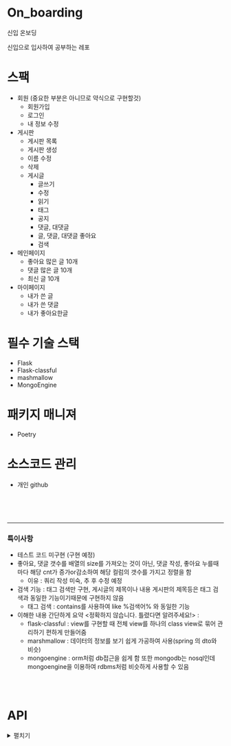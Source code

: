 # On_boarding
신입 온보딩

신입으로 입사하여 공부하는 레포

# 스팩

- 회원 (중요한 부분은 아니므로 약식으로 구현할것)
    - 회원가입
    - 로그인
    - 내 정보 수정
- 게시판
    - 게시판 목록
    - 게시판 생성
    - 이름 수정
    - 삭제
    - 게시글
        - 글쓰기
        - 수정
        - 읽기
        - 태그
        - 공지
        - 댓글, 대댓글
        - 글, 댓글, 대댓글 좋아요
        - 검색
- 메인페이지
    - 좋아요 많은 글 10개
    - 댓글 많은 글 10개
    - 최신 글 10개
- 마이페이지
    - 내가 쓴 글
    - 내가 쓴 댓글
    - 내가 좋아요한글

# 필수 기술 스택

- Flask
- Flask-classful
- mashmallow
- MongoEngine

# 패키지 매니져

- Poetry

# 소스코드 관리

- 개인 github



<br />
<br />
<br />

---

### 특이사항
- 테스트 코드 미구현 (구현 예정)
- 좋아요, 댓글 갯수를 배열의 size를 가져오는 것이 아닌, 댓글 작성, 좋아요 누를때마다 해당 cnt가 증가or감소하여 해당 컬럼의 갯수를 가지고 정렬을 함
  - 이유 : 쿼리 작성 미숙, 추 후 수정 예정
- 검색 기능 : 태그 검색만 구현, 게시글의 제목이나 내용 게시판의 제목등은 태그 검색과 동일한 기능이기때문에 구현하지 않음
  - 태그 검색 : contains를 사용하여 like %검색어% 와 동일한 기능
- 이해한 내용 간단하게 요약 <정확하지 않습니다. 틀렸다면 알려주세요!> :
  - flask-classful : view를 구현할 때 전체 view를 하나의 class view로 묶어 관리하기 편하게 만들어줌
  - marshmallow : 데이터의 정보를 보기 쉽게 가공하여 사용(spring 의 dto와 비슷)
  - mongoengine : orm처럼 db접근을 쉽게 함 또한 mongodb는 nosql인데 mongoengine을 이용하여 rdbms처럼 비슷하게 사용할 수 있음
  
 
 <br />
 <br />
 
 # API
 
<details>
<summary>펼치기</summary>
작성중 ...
<div>

|종류|분류|uri|비고|
|:-: |:-: |:-: |:- |
|회원 관련|회원가입|/users/signup, POST|{<br />"username" : "아이디",<br />"password" : "비밀번호" <br />}|
|회원 관련|로그인|/users/login, POST|{<br />"username" : "아이디",<br />"password" : "비밀번호" <br />}|
|회원 관련|내가 쓴 글 조회|/users/mypage/posts, GET||
|회원 관련|내가 쓴 댓글 조회|/users/mypage/comments, GET||
|회원 관련|내가 좋아요한 글 조회|/users/mypage/posts/likes, GET||
|회원 관련|정보 수정|/users/update, PATCH|{<br />"username" : "아이디",<br />}|
|||||
|게시판 관련|게시판 작성|/boards, POST|{<br />"name" : "보드 이름",<br />}|
|||||
|게시글 관련|게시글 작성|/boards/<board_id>/posts, POST|{<br />"title" : "게시글 이름",<br />"content" : "게시글 내용",<br />"tag" : "태그 내용"<br />}|
|게시글 관련|게시글 자세히 보기|/boards/<board_id>/posts/<post_id>, GET||   
|게시글 관련|게시글 최신순 10개 보기|/boards/<board_id>/posts/order/created, GET||   
|게시글 관련|게시글 댓글 많은 순 10개 보기|/boards/<board_id>/posts/order/comments, GET||  
|게시글 관련|게시글 좋아요 많은 순 10개 보기|/boards/<board_id>/posts/order/likes, GET||  
|게시글 관련|게시글 좋아요|/boards/<board_id>/posts/<post_id>/likes, POST|| 
|게시글 관련|게시글 태그 검색|/boards/<board_id>/posts/search/검색어, GET||  
|게시글 관련|게시글 수정|/boards/<board_id>/posts/<post_id>, PATCH|{<br />"title" : "게시글 이름",<br />"content" : "게시글 내용",<br />"tag" : "태그 내용"<br />}|
|게시글 관련|게시글 삭제|/boards/<board_id>/posts/<post_id>, DELETE|| 
|||||
</div>
</details>
